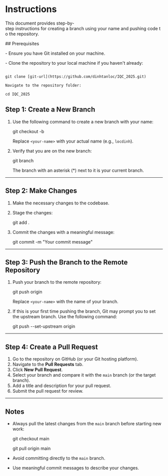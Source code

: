 # Instructions

This document provides step-by-step instructions for creating a branch using your name and pushing code to the repository.

## Prerequisites

- Ensure you have Git installed on your machine.

- Clone the repository to your local machine if you haven't already:

```

git clone [git-url](https://github.com/dinhtanloc/IQC_2025.git)

Navigate to the repository folder:

cd IQC_2025

```
Step 1: Create a New Branch
---------------------------

1.  Use the following command to create a new branch with your name:

    git checkout -b <your-name>

    Replace `<your-name>` with your actual name (e.g., `locdinh`).

2.  Verify that you are on the new branch:

    git branch

    The branch with an asterisk (*) next to it is your current branch.

* * * * *

Step 2: Make Changes
--------------------

1.  Make the necessary changes to the codebase.
2.  Stage the changes:

    git add .

3.  Commit the changes with a meaningful message:

    git commit -m "Your commit message"

* * * * *

Step 3: Push the Branch to the Remote Repository
------------------------------------------------

1.  Push your branch to the remote repository:

    git push origin <your-name>

    Replace `<your-name>` with the name of your branch.

2.  If this is your first time pushing the branch, Git may prompt you to set the upstream branch. Use the following command:

    git push --set-upstream origin <your-name>

* * * * *

Step 4: Create a Pull Request
-----------------------------

1.  Go to the repository on GitHub (or your Git hosting platform).
2.  Navigate to the **Pull Requests** tab.
3.  Click **New Pull Request**.
4.  Select your branch and compare it with the `main` branch (or the target branch).
5.  Add a title and description for your pull request.
6.  Submit the pull request for review.

* * * * *

Notes
-----

-   Always pull the latest changes from the `main` branch before starting new work:

    git checkout main

    git pull origin main

-   Avoid committing directly to the `main` branch.
-   Use meaningful commit messages to describe your changes.

